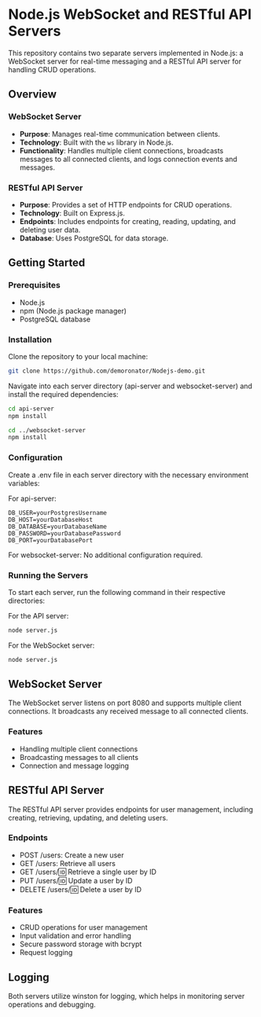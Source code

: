 # Node.js WebSocket and RESTful API Servers

This repository contains two separate servers implemented in Node.js: a WebSocket server for real-time messaging and a RESTful API server for handling CRUD operations.

## Overview

### WebSocket Server

- **Purpose**: Manages real-time communication between clients.
- **Technology**: Built with the `ws` library in Node.js.
- **Functionality**: Handles multiple client connections, broadcasts messages to all connected clients, and logs connection events and messages.

### RESTful API Server

- **Purpose**: Provides a set of HTTP endpoints for CRUD operations.
- **Technology**: Built on Express.js.
- **Endpoints**: Includes endpoints for creating, reading, updating, and deleting user data.
- **Database**: Uses PostgreSQL for data storage.

## Getting Started

### Prerequisites

- Node.js
- npm (Node.js package manager)
- PostgreSQL database

### Installation

Clone the repository to your local machine:

```bash
git clone https://github.com/demoronator/Nodejs-demo.git
```

Navigate into each server directory (api-server and websocket-server) and install the required dependencies:

```bash
cd api-server
npm install

cd ../websocket-server
npm install
```

### Configuration

Create a .env file in each server directory with the necessary environment variables:

For api-server:

```.env
DB_USER=yourPostgresUsername
DB_HOST=yourDatabaseHost
DB_DATABASE=yourDatabaseName
DB_PASSWORD=yourDatabasePassword
DB_PORT=yourDatabasePort
```

For websocket-server:
No additional configuration required.

### Running the Servers

To start each server, run the following command in their respective directories:

For the API server:

```bash
node server.js
```

For the WebSocket server:

```bash
node server.js
```

## WebSocket Server

The WebSocket server listens on port 8080 and supports multiple client connections. It broadcasts any received message to all connected clients.

### Features

- Handling multiple client connections
- Broadcasting messages to all clients
- Connection and message logging

## RESTful API Server

The RESTful API server provides endpoints for user management, including creating, retrieving, updating, and deleting users.

### Endpoints

- POST /users: Create a new user
- GET /users: Retrieve all users
- GET /users/:id: Retrieve a single user by ID
- PUT /users/:id: Update a user by ID
- DELETE /users/:id: Delete a user by ID

### Features

- CRUD operations for user management
- Input validation and error handling
- Secure password storage with bcrypt
- Request logging

## Logging

Both servers utilize winston for logging, which helps in monitoring server operations and debugging.

